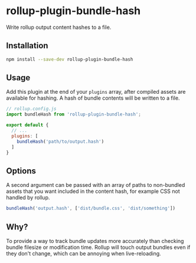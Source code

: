 # rollup-plugin-bundle-hash

Write rollup output content hashes to a file.

## Installation

```sh
npm install --save-dev rollup-plugin-bundle-hash
```

## Usage

Add this plugin at the end of your `plugins` array, after compiled assets are available for hashing. A hash of bundle contents will be written to a file.

```js
// rollup.config.js
import bundleHash from 'rollup-plugin-bundle-hash';

export default {
  // ...
  plugins: [
    bundleHash('path/to/output.hash')
  ]
}
```

## Options

A second argument can be passed with an array of paths to non-bundled assets that you want included in the content hash, for example CSS not handled by rollup.

```js
bundleHash('output.hash', ['dist/bundle.css', 'dist/something'])
```

## Why?

To provide a way to track bundle updates more accurately than checking bundle filesize or modification time. Rollup will touch output bundles even if they don't change, which can be annoying when live-reloading.
